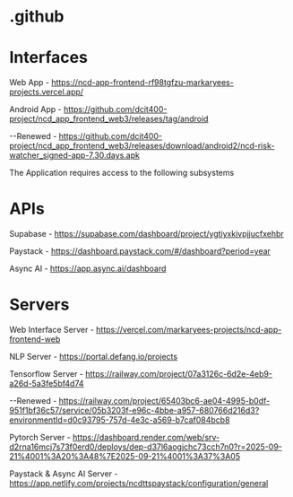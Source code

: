 # .github
# Interfaces
Web App - https://ncd-app-frontend-rf98tgfzu-markaryees-projects.vercel.app/

Android App - https://github.com/dcit400-project/ncd_app_frontend_web3/releases/tag/android

 --Renewed - https://github.com/dcit400-project/ncd_app_frontend_web3/releases/download/android2/ncd-risk-watcher_signed-app-7.30.days.apk

The Application requires access to the following subsystems
# APIs 
Supabase - https://supabase.com/dashboard/project/ygtiyxkivpjjucfxehbr

Paystack - https://dashboard.paystack.com/#/dashboard?period=year

Async AI - https://app.async.ai/dashboard

# Servers
Web Interface Server - https://vercel.com/markaryees-projects/ncd-app-frontend-web

NLP Server - https://portal.defang.io/projects

Tensorflow Server - https://railway.com/project/07a3126c-6d2e-4eb9-a26d-5a3fe5bf4d74

 --Renewed - https://railway.com/project/65403bc6-ae04-4995-b0df-951f1bf36c57/service/05b3203f-e96c-4bbe-a957-680766d216d3?environmentId=d0c93795-757d-4e3c-a569-b7caf084bcb8


Pytorch Server - https://dashboard.render.com/web/srv-d2rna16mcj7s73f0erd0/deploys/dep-d37l6aogjchc73cch7n0?r=2025-09-21%4001%3A20%3A48%7E2025-09-21%4001%3A37%3A05
 
Paystack & Async AI Server - https://app.netlify.com/projects/ncdttspaystack/configuration/general
